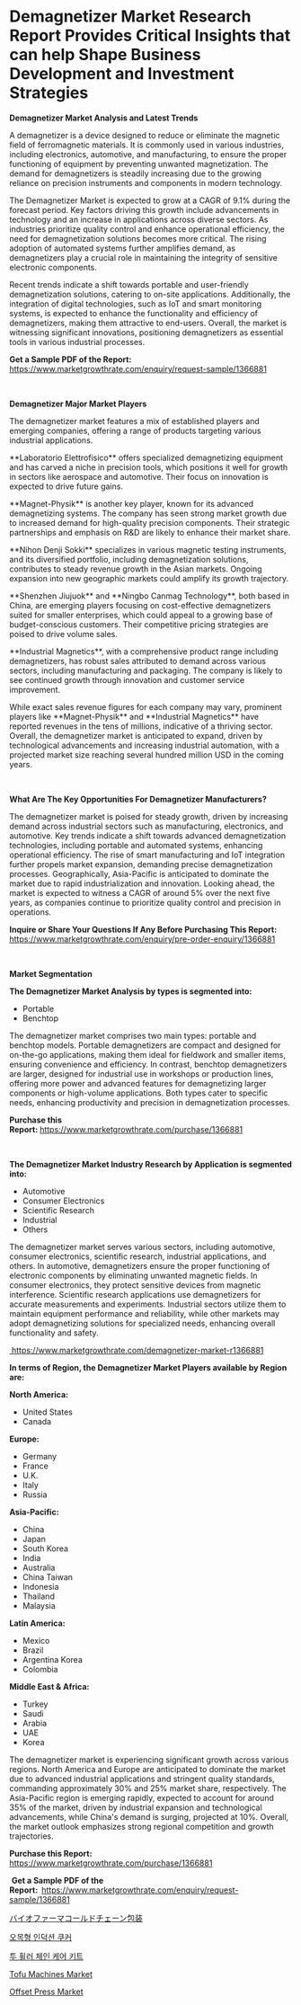 <p><h1>Demagnetizer Market Research Report Provides Critical Insights that can help Shape Business Development and Investment Strategies</h1></p><p><strong>Demagnetizer Market Analysis and Latest Trends</strong></p>
<p><p>A demagnetizer is a device designed to reduce or eliminate the magnetic field of ferromagnetic materials. It is commonly used in various industries, including electronics, automotive, and manufacturing, to ensure the proper functioning of equipment by preventing unwanted magnetization. The demand for demagnetizers is steadily increasing due to the growing reliance on precision instruments and components in modern technology.</p><p>The Demagnetizer Market is expected to grow at a CAGR of 9.1% during the forecast period. Key factors driving this growth include advancements in technology and an increase in applications across diverse sectors. As industries prioritize quality control and enhance operational efficiency, the need for demagnetization solutions becomes more critical. The rising adoption of automated systems further amplifies demand, as demagnetizers play a crucial role in maintaining the integrity of sensitive electronic components.</p><p>Recent trends indicate a shift towards portable and user-friendly demagnetization solutions, catering to on-site applications. Additionally, the integration of digital technologies, such as IoT and smart monitoring systems, is expected to enhance the functionality and efficiency of demagnetizers, making them attractive to end-users. Overall, the market is witnessing significant innovations, positioning demagnetizers as essential tools in various industrial processes.</p></p>
<p><strong>Get a Sample PDF of the Report:&nbsp;</strong> <a href="https://www.marketgrowthrate.com/enquiry/request-sample/1366881">https://www.marketgrowthrate.com/enquiry/request-sample/1366881</a></p>
<p>&nbsp;</p>
<p><strong>Demagnetizer Major Market Players</strong></p>
<p><p>The demagnetizer market features a mix of established players and emerging companies, offering a range of products targeting various industrial applications.</p><p>**Laboratorio Elettrofisico** offers specialized demagnetizing equipment and has carved a niche in precision tools, which positions it well for growth in sectors like aerospace and automotive. Their focus on innovation is expected to drive future gains.</p><p>**Magnet-Physik** is another key player, known for its advanced demagnetizing systems. The company has seen strong market growth due to increased demand for high-quality precision components. Their strategic partnerships and emphasis on R&D are likely to enhance their market share.</p><p>**Nihon Denji Sokki** specializes in various magnetic testing instruments, and its diversified portfolio, including demagnetization solutions, contributes to steady revenue growth in the Asian markets. Ongoing expansion into new geographic markets could amplify its growth trajectory.</p><p>**Shenzhen Jiujuok** and **Ningbo Canmag Technology**, both based in China, are emerging players focusing on cost-effective demagnetizers suited for smaller enterprises, which could appeal to a growing base of budget-conscious customers. Their competitive pricing strategies are poised to drive volume sales.</p><p>**Industrial Magnetics**, with a comprehensive product range including demagnetizers, has robust sales attributed to demand across various sectors, including manufacturing and packaging. The company is likely to see continued growth through innovation and customer service improvement.</p><p>While exact sales revenue figures for each company may vary, prominent players like **Magnet-Physik** and **Industrial Magnetics** have reported revenues in the tens of millions, indicative of a thriving sector. Overall, the demagnetizer market is anticipated to expand, driven by technological advancements and increasing industrial automation, with a projected market size reaching several hundred million USD in the coming years.</p></p>
<p>&nbsp;</p>
<p><strong>What Are The Key Opportunities For Demagnetizer Manufacturers?</strong></p>
<p><p>The demagnetizer market is poised for steady growth, driven by increasing demand across industrial sectors such as manufacturing, electronics, and automotive. Key trends indicate a shift towards advanced demagnetization technologies, including portable and automated systems, enhancing operational efficiency. The rise of smart manufacturing and IoT integration further propels market expansion, demanding precise demagnetization processes. Geographically, Asia-Pacific is anticipated to dominate the market due to rapid industrialization and innovation. Looking ahead, the market is expected to witness a CAGR of around 5% over the next five years, as companies continue to prioritize quality control and precision in operations.</p></p>
<p><strong>Inquire or Share Your Questions If Any Before Purchasing This Report:</strong> <a href="https://www.marketgrowthrate.com/enquiry/pre-order-enquiry/1366881">https://www.marketgrowthrate.com/enquiry/pre-order-enquiry/1366881</a></p>
<p>&nbsp;</p>
<p><strong>Market Segmentation</strong></p>
<p><strong>The Demagnetizer Market Analysis by types is segmented into:</strong></p>
<p><ul><li>Portable</li><li>Benchtop</li></ul></p>
<p><p>The demagnetizer market comprises two main types: portable and benchtop models. Portable demagnetizers are compact and designed for on-the-go applications, making them ideal for fieldwork and smaller items, ensuring convenience and efficiency. In contrast, benchtop demagnetizers are larger, designed for industrial use in workshops or production lines, offering more power and advanced features for demagnetizing larger components or high-volume applications. Both types cater to specific needs, enhancing productivity and precision in demagnetization processes.</p></p>
<p><strong>Purchase this Report:&nbsp;</strong><a href="https://www.marketgrowthrate.com/purchase/1366881">https://www.marketgrowthrate.com/purchase/1366881</a></p>
<p>&nbsp;</p>
<p><strong>The Demagnetizer Market Industry Research by Application is segmented into:</strong></p>
<p><ul><li>Automotive</li><li>Consumer Electronics</li><li>Scientific Research</li><li>Industrial</li><li>Others</li></ul></p>
<p><p>The demagnetizer market serves various sectors, including automotive, consumer electronics, scientific research, industrial applications, and others. In automotive, demagnetizers ensure the proper functioning of electronic components by eliminating unwanted magnetic fields. In consumer electronics, they protect sensitive devices from magnetic interference. Scientific research applications use demagnetizers for accurate measurements and experiments. Industrial sectors utilize them to maintain equipment performance and reliability, while other markets may adopt demagnetizing solutions for specialized needs, enhancing overall functionality and safety.</p></p>
<p><a href="https://www.marketgrowthrate.com/demagnetizer-market-r1366881">&nbsp;https://www.marketgrowthrate.com/demagnetizer-market-r1366881</a></p>
<p><strong>In terms of Region, the Demagnetizer Market Players available by Region are:</strong></p>
<p>
    <p> <strong> North America: </strong>
        <ul>
            <li>United States</li>
            <li>Canada</li>
        </ul>
        </p> 
    <p> <strong> Europe: </strong>
        <ul>
            <li>Germany</li>
            <li>France</li>
            <li>U.K.</li>
            <li>Italy</li>
            <li>Russia</li>
        </ul>
        </p> 
    <p> <strong> Asia-Pacific: </strong>
        <ul>
            <li>China</li>
            <li>Japan</li>
            <li>South Korea</li>
            <li>India</li>
            <li>Australia</li>
            <li>China Taiwan</li>
            <li>Indonesia</li>
            <li>Thailand</li>
            <li>Malaysia</li>
        </ul>
        </p> 
    <p> <strong> Latin America: </strong>
        <ul>
            <li>Mexico</li>
            <li>Brazil</li>
            <li>Argentina Korea</li>
            <li>Colombia</li>
        </ul>
        </p> 
    <p> <strong> Middle East & Africa: </strong>
        <ul>
            <li>Turkey</li>
            <li>Saudi</li>
            <li>Arabia</li>
            <li>UAE</li>
            <li>Korea</li>
        </ul>
    </p>
    </p>
<p><p>The demagnetizer market is experiencing significant growth across various regions. North America and Europe are anticipated to dominate the market due to advanced industrial applications and stringent quality standards, commanding approximately 30% and 25% market share, respectively. The Asia-Pacific region is emerging rapidly, expected to account for around 35% of the market, driven by industrial expansion and technological advancements, while China's demand is surging, projected at 10%. Overall, the market outlook emphasizes strong regional competition and growth trajectories.</p></p>
<p><strong>Purchase this Report: </strong><a href="https://www.marketgrowthrate.com/purchase/1366881">https://www.marketgrowthrate.com/purchase/1366881</a></p>
<p>&nbsp;<strong>Get a Sample PDF of the Report:&nbsp;&nbsp;</strong><a href="https://www.marketgrowthrate.com/enquiry/request-sample/1366881">https://www.marketgrowthrate.com/enquiry/request-sample/1366881</a></p>
<p><strong></strong></p>
<p><p><a href="https://medium.com/@vellajacobi2023/%E3%83%90%E3%82%A4%E3%82%AA%E3%83%95%E3%82%A1%E3%83%BC%E3%83%9E%E3%82%B3%E3%83%BC%E3%83%AB%E3%83%89%E3%83%81%E3%82%A7%E3%83%BC%E3%83%B3%E5%8C%85%E8%A3%85%E5%B8%82%E5%A0%B4%E3%81%AE%E3%83%8A%E3%83%93%E3%82%B2%E3%83%BC%E3%83%88-2024%E5%B9%B4%E3%81%8B%E3%82%892031%E5%B9%B4%E3%81%BE%E3%81%A7%E3%81%AE%E5%B0%82%E9%96%80%E5%AE%B6%E5%88%86%E6%9E%90%E3%81%A8%E5%B8%82%E5%A0%B4%E4%BA%88%E6%B8%AC-4f8e9bcb216a">バイオファーマコールドチェーン包装</a></p><p><a href="https://medium.com/@drakesporer/%EA%B3%BD%ED%98%95-%EC%9C%A0%EB%8F%84-%EB%A0%88%EC%9D%B8%EC%A7%80-%EC%8B%9C%EC%9E%A5-%EA%B7%9C%EB%AA%A8-%EB%B0%8F-%EC%A0%90%EC%9C%A0%EC%9C%A8-%EB%B6%84%EC%84%9D-%EC%84%B1%EC%9E%A5-%EC%B6%94%EC%84%B8-%EB%B0%8F-%EC%A0%84%EB%A7%9D-2024-2031-f6ea31ccbb5c">오목형 인덕션 쿠커</a></p><p><a href="https://medium.com/@jonathanailey657746775/%EC%9D%B4%EB%A5%9C%EC%B0%A8-%EC%B2%B4%EC%9D%B8-%EA%B4%80%EB%A6%AC-%ED%82%A4%ED%8A%B8-%EC%8B%9C%EC%9E%A5-2024%EB%85%84%EB%B6%80%ED%84%B0-2031%EB%85%84%EA%B9%8C%EC%A7%80%EC%9D%98-%EA%B8%80%EB%A1%9C%EB%B2%8C-%EC%8B%9C%EC%9E%A5-%ED%86%B5%EC%B0%B0%EB%A0%A5-%EB%B0%8F-%ED%8C%90%EB%A7%A4-%EB%8F%99%ED%96%A5-e955ccb4f7cd">투 휠러 체인 케어 키트</a></p><p><a href="https://www.linkedin.com/pulse/tofu-machines-market-strategic-insights-product-evolution-huute?trackingId=vqqL3L06QoOeDoLvU1ym8A%3D%3D">Tofu Machines Market</a></p><p><a href="https://github.com/guneycigdem35/Market-Research-Report-List-5/blob/main/offset-press-market.md">Offset Press Market</a></p></p>